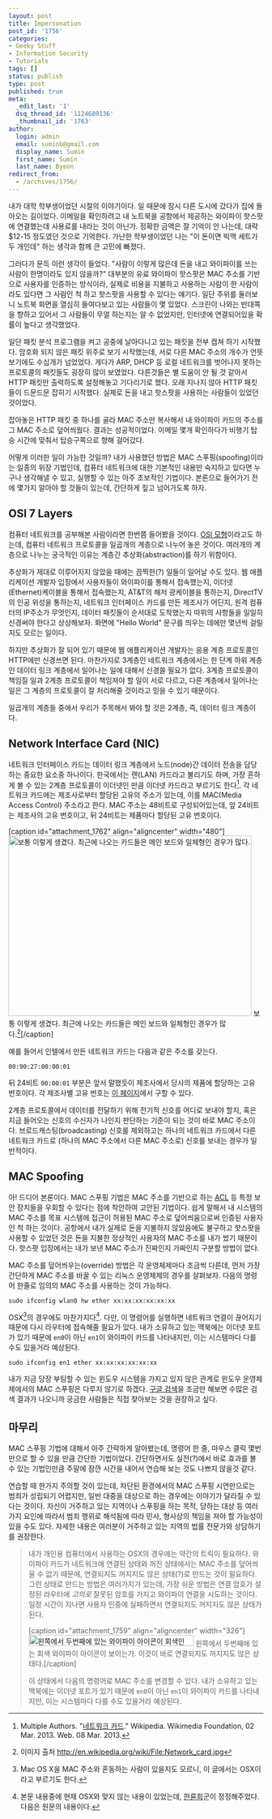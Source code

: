 ```yaml
---
layout: post
title: Impersonation
post_id: '1756'
categories:
- Geeky Stuff
- Information Security
- Tutorials
tags: []
status: publish
type: post
published: true
meta:
  _edit_last: '1'
  dsq_thread_id: '1124689136'
  _thumbnail_id: '1763'
author:
  login: admin
  email: suminb@gmail.com
  display_name: Sumin
  first_name: Sumin
  last_name: Byeon
redirect_from:
  - /archives/1756/
---
```

내가 대학 학부생이었던 시절의 이야기이다. 일 때문에 잠시 다른 도시에 갔다가 집에 돌아오는 길이었다. 이메일을 확인하려고 내 노트북을 공항에서 제공하는 와이파이 핫스팟에 연결했는데 사용료를 내라는 것이 아닌가. 정확한 금액은 잘 기억이 안 나는데, 대략 $12-15 정도였던 것으로 기억한다. 가난한 학부생이었던 나는 "이 돈이면 빅맥 세트가 두 개인데" 하는 생각과 함께 큰 고민에 빠졌다.

그러다가 문득 이런 생각이 들었다. "사람이 이렇게 많은데 돈을 내고 와이파이를 쓰는 사람이 한명이라도 있지 않을까?" 대부분의 유료 와이파이 핫스팟은 MAC 주소를 기반으로 사용자를 인증하는 방식이라, 실제로 비용을 지불하고 사용하는 사람이 한 사람이라도 있다면 그 사람인 척 하고 핫스팟을 사용할 수 있다는 얘기다. 일단 주위를 둘러보니 노트북 화면을 열심히 들여다보고 있는 사람들이 몇 있었다. 스크린이 나와는 반대쪽을 향하고 있어서 그 사람들이 무얼 하는지는 알 수 없었지만, 인터넷에 연결되어있을 확률이 높다고 생각했었다.

일단 패킷 분석 프로그램을 켜고 공중에 날아다니고 있는 패킷을 전부 캡쳐 하기 시작했다. 암호화 되지 않은 패킷 위주로 보기 시작했는데, 서로 다른 MAC 주소의 개수가 언뜻 보기에도 수십개가 넘었었다. 게다가 ARP, DHCP 등 로컬 네트워크를 벗어나지 못하는 프로토콜의 패킷들도 굉장히 많이 보였었다. 다른것들은 별 도움이 안 될 것 같아서 HTTP 패킷만 출력하도록 설정해놓고 기다리기로 했다. 오래 지나지 않아 HTTP 패킷들이 드문드문 잡히기 시작했다. 실제로 돈을 내고 핫스팟을 사용하는 사람들이 있었던 것이었다.

잡아놓은 HTTP 패킷 중 하나를 골라 MAC 주소만 복사해서 내 와이파이 카드의 주소를 그 MAC 주소로 덮어씌웠다. 결과는 성공적이었다. 이메일 몇개 확인하다가 비행기 탑승 시간에 맞춰서 탑승구쪽으로 향해 걸어갔다.

어떻게 이러한 일이 가능한 것일까? 내가 사용했던 방법은 MAC 스푸핑(spoofing)이라는 일종의 위장 기법인데, 컴퓨터 네트워크에 대한 기본적인 내용만 숙지하고 있다면 누구나 생각해낼 수 있고, 실행할 수 있는 아주 초보적인 기법이다. 본론으로 들어가기 전에 몇가지 알아야 할 것들이 있는데, 간단하게 짚고 넘어가도록 하자.

OSI 7 Layers
-------------

컴퓨터 네트워크를 공부해본 사람이라면 한번쯤 들어봤을 것이다. [OSI 모형](http://en.wikipedia.org/wiki/OSI_model)이라고도 하는데, 컴퓨터 네트워크 프로토콜을 일곱개의 계층으로 나누어 놓은 것이다. 여러개의 계층으로 나누는 궁극적인 이유는  계층간 추상화(abstraction)를 하기 위함이다.

추상화가 제대로 이루어지지 않았을 때에는 끔찍한(?) 일들이 일어날 수도 있다. 웹 애플리케이션 개발자 입장에서 사용자들이 와이파이를 통해서 접속했는지, 이더넷(Ethernet)케이블을 통해서 접속했는지, AT&T의 해저 광케이블을 통하는지, DirectTV의 인공 위성을 통하는지, 네트워크 인터페이스 카드를 만든 제조사가 어딘지, 원격 컴퓨터의 IP주소가 무엇인지, 데이터 패킷들이 순서대로 도착했는지 따위의 사항들을 일일히 신경써야 한다고 상상해보자. 화면에 "Hello World" 문구를 띄우는 데에만 몇년씩 걸릴지도 모르는 일이다.

하지만 추상화가 잘 되어 있기 때문에 웹 애플리케이션 개발자는 응용 계층 프로토콜인 HTTP에만 신경쓰면 된다. 마찬가지로 3계층인 네트워크 계층에서는 한 단계 하위 계층인 데이터 링크 계층에서 일어나는 일에 대해서 신경쓸 필요가 없다. 3계층 프로토콜이 책임질 일과 2계층 프로토콜이 책임져야 할 일이 서로 다르고, 다른 계층에서 일어나는 일은 그 계층의 프로토콜이 잘 처리해줄 것이라고 믿을 수 있기 때문이다.

일곱개의 계층들 중에서 우리가 주목해서 봐야 할 것은 2계층, 즉, 데이터 링크 계층이다.

Network Interface Card (NIC)
-----------------------------

네트워크 인터페이스 카드는 데이터 링크 계층에서 노드(node)간 데이터 전송을 담당하는 중요한 요소중 하나이다. 한국에서는 랜(LAN) 카드라고 불리기도 하며, 가장 흔하게 볼 수 있는 2계층 프로토콜이 이더넷인 만큼 이더넷 카드라고 부르기도 한다[^3]. 각 네트워크 카드에는 제조사로부터 할당된 고유의 주소가 있는데, 이를 MAC(Media Access Control) 주소라고 한다. MAC 주소는 48비트로 구성되어있는데, 앞 24비트는 제조사의 고유 번호이고, 뒤 24비트는 제품마다 할당된 고유 번호이다.

[caption id="attachment_1762" align="aligncenter" width="480"]<a href="http://blog.suminb.com/wp-content/uploads/2013/03/Network_card.jpg"><img src="http://blog.suminb.com/wp-content/uploads/2013/03/Network_card-480x356.jpg" alt="보통 이렇게 생겼다. 최근에 나오는 카드들은 메인 보드와 일체형인 경우가 많다." width="480" height="356" class="size-medium wp-image-1762" /></a> 보통 이렇게 생겼다. 최근에 나오는 카드들은 메인 보드와 일체형인 경우가 많다.[^4][/caption]

예를 들어서 인텔에서 만든 네트워크 카드는 다음과 같은 주소를 갖는다.

    00:90:27:00:00:01

뒤 24비트 `00:00:01` 부분은 앞서 말했듯이 제조사에서 당사의 제품에 할당하는 고유 번호이다. 각 제조사별 고유 번호는 [이 페이지](http://www.cavebear.com/archive/cavebear/Ethernet/vendor.html)에서 구할 수 있다.

2계층 프로토콜에서 데이터를 전달하기 위해 전기적 신호를 어디로 보내야 할지, 혹은 지금 들어오는 신호의 수신자가 나인지 판단하는 기준이 되는 것이 바로 MAC 주소이다. 브로드캐스팅(broadcasting) 신호를 제외하고는 하나의 네트워크 카드에서 다른 네트워크 카드로 (하나의 MAC 주소에서 다른 MAC 주소로) 신호를 보내는 경우가 일반적이다.

MAC Spoofing
-------------

아! 드디어 본론이다. MAC 스푸핑 기법은 MAC 주소를 기반으로 하는 [ACL](http://en.wikipedia.org/wiki/Access_control_list) 등 특정 보안 장치들을 우회할 수 있다는 점에 착안하여 고안된 기법이다. 쉽게 말해서 내 시스템의 MAC 주소를 목표 시스템에 접근이 허용된 MAC 주소로 덮어씌움으로써 인증된 사용자인 척 하는 것이다. 공항에서 내가 실제로 돈을 지불하지 않았음에도 불구하고 핫스팟을 사용할 수 있었던 것은 돈을 지불한 정상적인 사용자의 MAC 주소를 내가 썼기 때문이다. 핫스팟 입장에서는 내가 보낸 MAC 주소가 진짜인지 가짜인지 구분할 방법이 없다.

MAC 주소를 덮어씌우는(override) 방법은 각 운영체제마다 조금씩 다른데, 먼저 가장 간단하게 MAC 주소를 바꿀 수 있는 리눅스 운영체제의 경우를 살펴보자. 다음의 명령어 한줄로 임의의 MAC 주소를 사용하는 것이 가능하다.

    sudo ifconfig wlan0 hw ether xx:xx:xx:xx:xx:xx

OSX[^2]의 경우에도 마찬가지다[^5]. 다만, 이 명령어를 실행하면 네트워크 연결이 끊어지기 때문에 다시 라우터에 접속해줄 필요가 있다. 내가 소유하고 있는 맥북에는 이더넷 포트가 있기 때문에 `en0`이 아닌 `en1`이 와이파이 카드를 나타내지만, 이는 시스템마다 다를 수도 있을거라 예상된다.

    sudo ifconfig en1 ether xx:xx:xx:xx:xx:xx

내가 지금 당장 부팅할 수 있는 윈도우 시스템을 가지고 있지 않은 관계로 윈도우 운영체제에서의 MAC 스푸핑은 다루지 않기로 하겠다. [구글 검색](https://www.google.com/search?q=mac+spoofing+on+windows)을 조금만 해보면 수많은 검색 결과가 나오니까 궁금한 사람들은 직접 찾아보는 것을 권장하고 싶다.

마무리
-----

MAC 스푸핑 기법에 대해서 아주 간략하게 알아봤는데, 명령어 한 줄, 마우스 클릭 몇번만으로 할 수 있을 만큼 간단한 기법이었다. 간단하면서도 실전(?)에서 바로 효과를 볼 수 있는 기법인만큼 주말에 잠깐 시간을 내어서 연습해 보는 것도 나쁘지 않을것 같다.

연습할 때 한가지 주의할 것이 있는데, 차단된 환경에서의 MAC 스푸핑 시연만으로는 범죄가 성립되기 어렵지만, 일반 대중을 대상으로 하는 경우에는 이야기가 달라질 수 있다는 것이다. 자신이 거주하고 있는 지역이나 스푸핑을 하는 목적, 당하는 대상 등 여러가지 요인에 따라서 범죄 행위로 해석됨에 따라 민사, 형사상의 책임을 져야 할 가능성이 있을 수도 있다. 자세한 내용은 여러분이 거주하고 있는 지역의 법률 전문가와 상담하기를 권장한다.

[^2]: Mac OS X을 MAC 주소와 혼동하는 사람이 있을지도 모르니, 이 글에서는 OSX이라고 부르기도 한다.
[^3]: Multiple Authors. "[네트워크 카드](http://ko.wikipedia.org/wiki/%EB%84%A4%ED%8A%B8%EC%9B%8C%ED%81%AC_%EC%B9%B4%EB%93%9C)." Wikipedia. Wikimedia Foundation, 02 Mar. 2013. Web. 08 Mar. 2013.
[^4]: 이미지 출처 <http://en.wikipedia.org/wiki/File:Network_card.jpg>
[^5]: 본문 내용중에 현재 OSX와 맞지 않는 내용이 있었는데, [한륜희](https://www.facebook.com/ryunhee.han)군이 정정해주었다. 다음은 원문의 내용이다.
> 내가 개인용 컴퓨터에서 사용하는 OSX의 경우에는 약간의 트릭이 필요하다. 와이파이 카드가 네트워크에 연결된 상태와 꺼진 상태에서는 MAC 주소를 덮어씌울 수 없기 때문에, 연결되지도 꺼지지도 않은 상태(?)로 만드는 것이 필요하다. 그런 상태로 만드는 방법은 여러가지가 있는데, 가장 쉬운 방법은 연결 암호가 설정된 라우터에 *고의로* 잘못된 암호를 가지고 와이파이 연결을 시도하는 것이다. 일정 시간이 지나면 사용자 인증에 실패하면서 연결되지도 꺼지지도 않은 상태가 된다.
>
> [caption id="attachment_1759" align="aligncenter" width="326"]<a href="http://blog.suminb.com/wp-content/uploads/2013/03/wifi.png"><img src="http://blog.suminb.com/wp-content/uploads/2013/03/wifi.png" alt="왼쪽에서 두번째에 있는 와이파이 아이콘이 회색인 것이 보이는가. 이것이 바로 연결되지도 꺼지지도 않은 상태다." width="326" height="22" class="size-full wp-image-1759" /></a> 왼쪽에서 두번째에 있는 회색 와이파이 아이콘이 보이는가. 이것이 바로 연결되지도 꺼지지도 않은 상태다.[/caption]
>
> 이 상태에서 다음의 명령어로 MAC 주소를 변경할 수 있다. 내가 소유하고 있는 맥북에는 이더넷 포트가 있기 때문에 `en0`이 아닌 `en1`이 와이파이 카드를 나타내지만, 이는 시스템마다 다를 수도 있을거라 예상된다.

